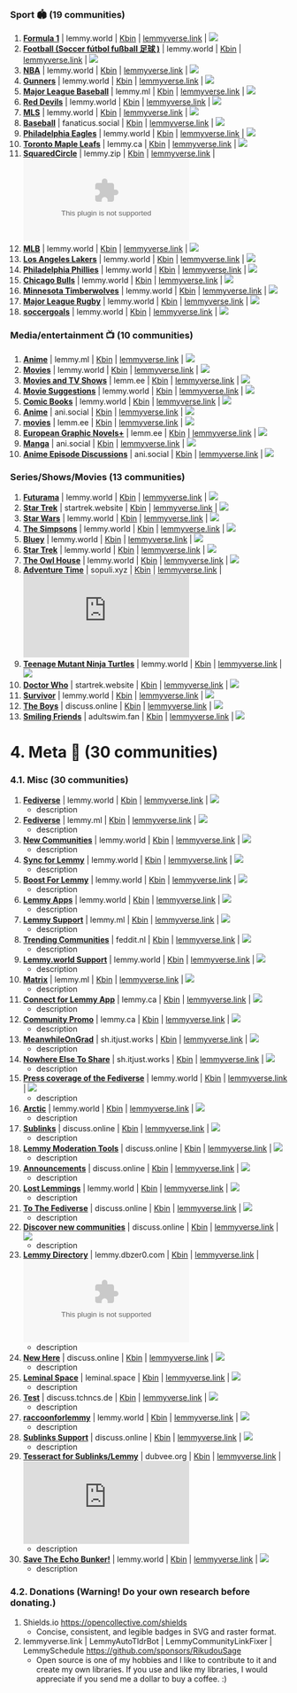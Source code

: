 ### Sport 🏟️ (19 communities)
1. **[Formula 1](/c/formula1@lemmy.world)** | lemmy.world | [Kbin](/m/formula1@lemmy.world) | [lemmyverse.link](https://lemmyverse.link/c/formula1@lemmy.world) | ![](https://img.shields.io/lemmy/formula1@lemmy.world?style=flat&label=Subs&cacheSeconds=172800&color=pink)
2. **[Football (Soccer fútbol fußball 足球 )](/c/football@lemmy.world)** | lemmy.world | [Kbin](/m/football@lemmy.world) | [lemmyverse.link](https://lemmyverse.link/c/football@lemmy.world) | ![](https://img.shields.io/lemmy/football@lemmy.world?style=flat&label=Subs&cacheSeconds=172800&color=pink)
3. **[NBA](/c/nba@lemmy.world)** | lemmy.world | [Kbin](/m/nba@lemmy.world) | [lemmyverse.link](https://lemmyverse.link/c/nba@lemmy.world) | ![](https://img.shields.io/lemmy/nba@lemmy.world?style=flat&label=Subs&cacheSeconds=172800&color=pink)
4. **[Gunners](/c/gunners@lemmy.world)** | lemmy.world | [Kbin](/m/gunners@lemmy.world) | [lemmyverse.link](https://lemmyverse.link/c/gunners@lemmy.world) | ![](https://img.shields.io/lemmy/gunners@lemmy.world?style=flat&label=Subs&cacheSeconds=172800&color=pink)
5. **[Major League Baseball](/c/mlb@lemmy.ml)** | lemmy.ml | [Kbin](/m/mlb@lemmy.ml) | [lemmyverse.link](https://lemmyverse.link/c/mlb@lemmy.ml) | ![](https://img.shields.io/lemmy/mlb@lemmy.ml?style=flat&label=Subs&cacheSeconds=172800&color=pink)
6. **[Red Devils](/c/reddevils@lemmy.world)** | lemmy.world | [Kbin](/m/reddevils@lemmy.world) | [lemmyverse.link](https://lemmyverse.link/c/reddevils@lemmy.world) | ![](https://img.shields.io/lemmy/reddevils@lemmy.world?style=flat&label=Subs&cacheSeconds=172800&color=pink)
7. **[MLS](/c/mls@lemmy.world)** | lemmy.world | [Kbin](/m/mls@lemmy.world) | [lemmyverse.link](https://lemmyverse.link/c/mls@lemmy.world) | ![](https://img.shields.io/lemmy/mls@lemmy.world?style=flat&label=Subs&cacheSeconds=172800&color=pink)
8. **[Baseball](/c/baseball@fanaticus.social)** | fanaticus.social | [Kbin](/m/baseball@fanaticus.social) | [lemmyverse.link](https://lemmyverse.link/c/baseball@fanaticus.social) | ![](https://img.shields.io/lemmy/baseball@fanaticus.social?style=flat&label=Subs&cacheSeconds=172800&color=pink)
9. **[Philadelphia Eagles](/c/eagles@lemmy.world)** | lemmy.world | [Kbin](/m/eagles@lemmy.world) | [lemmyverse.link](https://lemmyverse.link/c/eagles@lemmy.world) | ![](https://img.shields.io/lemmy/eagles@lemmy.world?style=flat&label=Subs&cacheSeconds=172800&color=pink)
10. **[Toronto Maple Leafs](/c/leaf_nation@lemmy.ca)** | lemmy.ca | [Kbin](/m/leaf_nation@lemmy.ca) | [lemmyverse.link](https://lemmyverse.link/c/leaf_nation@lemmy.ca) | ![](https://img.shields.io/lemmy/leaf_nation@lemmy.ca?style=flat&label=Subs&cacheSeconds=172800&color=pink)
11. **[SquaredCircle](/c/squaredcircle@lemmy.zip)** | lemmy.zip | [Kbin](/m/squaredcircle@lemmy.zip) | [lemmyverse.link](https://lemmyverse.link/c/squaredcircle@lemmy.zip) | ![](https://img.shields.io/lemmy/squaredcircle@lemmy.zip?style=flat&label=Subs&cacheSeconds=172800&color=pink)
12. **[MLB](/c/mlb@lemmy.world)** | lemmy.world | [Kbin](/m/mlb@lemmy.world) | [lemmyverse.link](https://lemmyverse.link/c/mlb@lemmy.world) | ![](https://img.shields.io/lemmy/mlb@lemmy.world?style=flat&label=Subs&cacheSeconds=172800&color=pink)
13. **[Los Angeles Lakers](/c/lakers@lemmy.world)** | lemmy.world | [Kbin](/m/lakers@lemmy.world) | [lemmyverse.link](https://lemmyverse.link/c/lakers@lemmy.world) | ![](https://img.shields.io/lemmy/lakers@lemmy.world?style=flat&label=Subs&cacheSeconds=172800&color=pink)
14. **[Philadelphia Phillies](/c/phillies@lemmy.world)** | lemmy.world | [Kbin](/m/phillies@lemmy.world) | [lemmyverse.link](https://lemmyverse.link/c/phillies@lemmy.world) | ![](https://img.shields.io/lemmy/phillies@lemmy.world?style=flat&label=Subs&cacheSeconds=172800&color=pink)
15. **[Chicago Bulls](/c/chicagobulls@lemmy.world)** | lemmy.world | [Kbin](/m/chicagobulls@lemmy.world) | [lemmyverse.link](https://lemmyverse.link/c/chicagobulls@lemmy.world) | ![](https://img.shields.io/lemmy/chicagobulls@lemmy.world?style=flat&label=Subs&cacheSeconds=172800&color=pink)
16. **[Minnesota Timberwolves](/c/timberwolves@lemmy.world)** | lemmy.world | [Kbin](/m/timberwolves@lemmy.world) | [lemmyverse.link](https://lemmyverse.link/c/timberwolves@lemmy.world) | ![](https://img.shields.io/lemmy/timberwolves@lemmy.world?style=flat&label=Subs&cacheSeconds=172800&color=pink)
17. **[Major League Rugby](/c/usmlr@lemmy.world)** | lemmy.world | [Kbin](/m/usmlr@lemmy.world) | [lemmyverse.link](https://lemmyverse.link/c/usmlr@lemmy.world) | ![](https://img.shields.io/lemmy/usmlr@lemmy.world?style=flat&label=Subs&cacheSeconds=172800&color=pink)
18. **[soccergoals](/c/soccergoals@lemmy.world)** | lemmy.world | [Kbin](/m/soccergoals@lemmy.world) | [lemmyverse.link](https://lemmyverse.link/c/soccergoals@lemmy.world) | ![](https://img.shields.io/lemmy/soccergoals@lemmy.world?style=flat&label=Subs&cacheSeconds=172800&color=pink)



### Media/entertainment 📺 (10 communities)
1. **[Anime](/c/anime@lemmy.ml)** | lemmy.ml | [Kbin](/m/anime@lemmy.ml) | [lemmyverse.link](https://lemmyverse.link/c/anime@lemmy.ml) | ![](https://img.shields.io/lemmy/anime@lemmy.ml?style=flat&label=Subs&cacheSeconds=172800&color=pink)
2. **[Movies](/c/movies@lemmy.world)** | lemmy.world | [Kbin](/m/movies@lemmy.world) | [lemmyverse.link](https://lemmyverse.link/c/movies@lemmy.world) | ![](https://img.shields.io/lemmy/movies@lemmy.world?style=flat&label=Subs&cacheSeconds=172800&color=pink)
3. **[Movies and TV Shows](/c/moviesandtv@lemm.ee)** | lemm.ee | [Kbin](/m/moviesandtv@lemm.ee) | [lemmyverse.link](https://lemmyverse.link/c/moviesandtv@lemm.ee) | ![](https://img.shields.io/lemmy/moviesandtv@lemm.ee?style=flat&label=Subs&cacheSeconds=172800&color=pink)
4. **[Movie Suggestions](/c/moviesuggestions@lemmy.world)** | lemmy.world | [Kbin](/m/moviesuggestions@lemmy.world) | [lemmyverse.link](https://lemmyverse.link/c/moviesuggestions@lemmy.world) | ![](https://img.shields.io/lemmy/moviesuggestions@lemmy.world?style=flat&label=Subs&cacheSeconds=172800&color=pink)
5. **[Comic Books](/c/comicbooks@lemmy.world)** | lemmy.world | [Kbin](/m/comicbooks@lemmy.world) | [lemmyverse.link](https://lemmyverse.link/c/comicbooks@lemmy.world) | ![](https://img.shields.io/lemmy/comicbooks@lemmy.world?style=flat&label=Subs&cacheSeconds=172800&color=pink)
6. **[Anime](/c/anime@ani.social)** | ani.social | [Kbin](/m/anime@ani.social) | [lemmyverse.link](https://lemmyverse.link/c/anime@ani.social) | ![](https://img.shields.io/lemmy/anime@ani.social?style=flat&label=Subs&cacheSeconds=172800&color=pink)
7. **[movies](/c/movies@lemm.ee)** | lemm.ee | [Kbin](/m/movies@lemm.ee) | [lemmyverse.link](https://lemmyverse.link/c/movies@lemm.ee) | ![](https://img.shields.io/lemmy/movies@lemm.ee?style=flat&label=Subs&cacheSeconds=172800&color=pink)
8. **[European Graphic Novels+](/c/eurographicnovels@lemm.ee)** | lemm.ee | [Kbin](/m/eurographicnovels@lemm.ee) | [lemmyverse.link](https://lemmyverse.link/c/eurographicnovels@lemm.ee) | ![](https://img.shields.io/lemmy/eurographicnovels@lemm.ee?style=flat&label=Subs&cacheSeconds=172800&color=pink)
9. **[Manga](/c/manga@ani.social)** | ani.social | [Kbin](/m/manga@ani.social) | [lemmyverse.link](https://lemmyverse.link/c/manga@ani.social) | ![](https://img.shields.io/lemmy/manga@ani.social?style=flat&label=Subs&cacheSeconds=172800&color=pink)
10. **[Anime Episode Discussions](/c/episode_discussion@ani.social)** | ani.social | [Kbin](/m/episode_discussion@ani.social) | [lemmyverse.link](https://lemmyverse.link/c/episode_discussion@ani.social) | ![](https://img.shields.io/lemmy/episode_discussion@ani.social?style=flat&label=Subs&cacheSeconds=172800&color=pink)


### Series/Shows/Movies (13 communities)
1. **[Futurama](/c/futurama@lemmy.world)** | lemmy.world | [Kbin](/m/futurama@lemmy.world) | [lemmyverse.link](https://lemmyverse.link/c/futurama@lemmy.world) | ![](https://img.shields.io/lemmy/futurama@lemmy.world?style=flat&label=Subs&cacheSeconds=172800&color=pink)
2. **[Star Trek](/c/startrek@startrek.website)** | startrek.website | [Kbin](/m/startrek@startrek.website) | [lemmyverse.link](https://lemmyverse.link/c/startrek@startrek.website) | ![](https://img.shields.io/lemmy/startrek@startrek.website?style=flat&label=Subs&cacheSeconds=172800&color=pink)
3. **[Star Wars](/c/star_wars@lemmy.world)** | lemmy.world | [Kbin](/m/star_wars@lemmy.world) | [lemmyverse.link](https://lemmyverse.link/c/star_wars@lemmy.world) | ![](https://img.shields.io/lemmy/star_wars@lemmy.world?style=flat&label=Subs&cacheSeconds=172800&color=pink)
4. **[The Simpsons](/c/thesimpsons@lemmy.world)** | lemmy.world | [Kbin](/m/thesimpsons@lemmy.world) | [lemmyverse.link](https://lemmyverse.link/c/thesimpsons@lemmy.world) | ![](https://img.shields.io/lemmy/thesimpsons@lemmy.world?style=flat&label=Subs&cacheSeconds=172800&color=pink)
5. **[Bluey](/c/bluey@lemmy.world)** | lemmy.world | [Kbin](/m/bluey@lemmy.world) | [lemmyverse.link](https://lemmyverse.link/c/bluey@lemmy.world) | ![](https://img.shields.io/lemmy/bluey@lemmy.world?style=flat&label=Subs&cacheSeconds=172800&color=pink)
6. **[Star Trek](/c/startrek@lemmy.world)** | lemmy.world | [Kbin](/m/startrek@lemmy.world) | [lemmyverse.link](https://lemmyverse.link/c/startrek@lemmy.world) | ![](https://img.shields.io/lemmy/startrek@lemmy.world?style=flat&label=Subs&cacheSeconds=172800&color=pink)
7. **[The Owl House](/c/theowlhouse@lemmy.world)** | lemmy.world | [Kbin](/m/theowlhouse@lemmy.world) | [lemmyverse.link](https://lemmyverse.link/c/theowlhouse@lemmy.world) | ![](https://img.shields.io/lemmy/theowlhouse@lemmy.world?style=flat&label=Subs&cacheSeconds=172800&color=pink)
8. **[Adventure Time](/c/adventuretime@sopuli.xyz)** | sopuli.xyz | [Kbin](/m/adventuretime@sopuli.xyz) | [lemmyverse.link](https://lemmyverse.link/c/adventuretime@sopuli.xyz) | ![](https://img.shields.io/lemmy/adventuretime@sopuli.xyz?style=flat&label=Subs&cacheSeconds=172800&color=pink)
9. **[Teenage Mutant Ninja Turtles](/c/tmnt@lemmy.world)** | lemmy.world | [Kbin](/m/tmnt@lemmy.world) | [lemmyverse.link](https://lemmyverse.link/c/tmnt@lemmy.world) | ![](https://img.shields.io/lemmy/tmnt@lemmy.world?style=flat&label=Subs&cacheSeconds=172800&color=pink)
10. **[Doctor Who](/c/doctorwho@startrek.website)** | startrek.website | [Kbin](/m/doctorwho@startrek.website) | [lemmyverse.link](https://lemmyverse.link/c/doctorwho@startrek.website) | ![](https://img.shields.io/lemmy/doctorwho@startrek.website?style=flat&label=Subs&cacheSeconds=172800&color=pink)
11. **[Survivor](/c/survivor@lemmy.world)** | lemmy.world | [Kbin](/m/survivor@lemmy.world) | [lemmyverse.link](https://lemmyverse.link/c/survivor@lemmy.world) | ![](https://img.shields.io/lemmy/survivor@lemmy.world?style=flat&label=Subs&cacheSeconds=172800&color=pink)
12. **[The Boys](/c/theboys@discuss.online)** | discuss.online | [Kbin](/m/theboys@discuss.online) | [lemmyverse.link](https://lemmyverse.link/c/theboys@discuss.online) | ![](https://img.shields.io/lemmy/theboys@discuss.online?style=flat&label=Subs&cacheSeconds=172800&color=pink)
13. **[Smiling Friends](/c/smilingfriends@adultswim.fan)** | adultswim.fan | [Kbin](/m/smilingfriends@adultswim.fan) | [lemmyverse.link](https://lemmyverse.link/c/smilingfriends@adultswim.fan) | ![](https://img.shields.io/lemmy/smilingfriends@adultswim.fan?style=flat&label=Subs&cacheSeconds=172800&color=pink)


# 4. Meta 🧵 (30 communities)
### 4.1. Misc (30 communities)
1. **[Fediverse](/c/fediverse@lemmy.world)** | lemmy.world | [Kbin](/m/fediverse@lemmy.world) | [lemmyverse.link](https://lemmyverse.link/c/fediverse@lemmy.world) | ![](https://img.shields.io/lemmy/fediverse@lemmy.world?style=flat&label=Subs&cacheSeconds=172800&color=pink)
	- description
2. **[Fediverse](/c/fediverse@lemmy.ml)** | lemmy.ml | [Kbin](/m/fediverse@lemmy.ml) | [lemmyverse.link](https://lemmyverse.link/c/fediverse@lemmy.ml) | ![](https://img.shields.io/lemmy/fediverse@lemmy.ml?style=flat&label=Subs&cacheSeconds=172800&color=pink)
	- description
3. **[New Communities](/c/newcommunities@lemmy.world)** | lemmy.world | [Kbin](/m/newcommunities@lemmy.world) | [lemmyverse.link](https://lemmyverse.link/c/newcommunities@lemmy.world) | ![](https://img.shields.io/lemmy/newcommunities@lemmy.world?style=flat&label=Subs&cacheSeconds=172800&color=pink)
	- description
4. **[Sync for Lemmy](/c/syncforlemmy@lemmy.world)** | lemmy.world | [Kbin](/m/syncforlemmy@lemmy.world) | [lemmyverse.link](https://lemmyverse.link/c/syncforlemmy@lemmy.world) | ![](https://img.shields.io/lemmy/syncforlemmy@lemmy.world?style=flat&label=Subs&cacheSeconds=172800&color=pink)
	- description
5. **[Boost For Lemmy](/c/boostforlemmy@lemmy.world)** | lemmy.world | [Kbin](/m/boostforlemmy@lemmy.world) | [lemmyverse.link](https://lemmyverse.link/c/boostforlemmy@lemmy.world) | ![](https://img.shields.io/lemmy/boostforlemmy@lemmy.world?style=flat&label=Subs&cacheSeconds=172800&color=pink)
	- description
6. **[Lemmy Apps](/c/lemmyapps@lemmy.world)** | lemmy.world | [Kbin](/m/lemmyapps@lemmy.world) | [lemmyverse.link](https://lemmyverse.link/c/lemmyapps@lemmy.world) | ![](https://img.shields.io/lemmy/lemmyapps@lemmy.world?style=flat&label=Subs&cacheSeconds=172800&color=pink)
	- description
7. **[Lemmy Support](/c/lemmy_support@lemmy.ml)** | lemmy.ml | [Kbin](/m/lemmy_support@lemmy.ml) | [lemmyverse.link](https://lemmyverse.link/c/lemmy_support@lemmy.ml) | ![](https://img.shields.io/lemmy/lemmy_support@lemmy.ml?style=flat&label=Subs&cacheSeconds=172800&color=pink)
	- description
8. **[Trending Communities](/c/trendingcommunities@feddit.nl)** | feddit.nl | [Kbin](/m/trendingcommunities@feddit.nl) | [lemmyverse.link](https://lemmyverse.link/c/trendingcommunities@feddit.nl) | ![](https://img.shields.io/lemmy/trendingcommunities@feddit.nl?style=flat&label=Subs&cacheSeconds=172800&color=pink)
	- description
9. **[Lemmy.world Support](/c/support@lemmy.world)** | lemmy.world | [Kbin](/m/support@lemmy.world) | [lemmyverse.link](https://lemmyverse.link/c/support@lemmy.world) | ![](https://img.shields.io/lemmy/support@lemmy.world?style=flat&label=Subs&cacheSeconds=172800&color=pink)
	- description
10. **[Matrix](/c/matrix@lemmy.ml)** | lemmy.ml | [Kbin](/m/matrix@lemmy.ml) | [lemmyverse.link](https://lemmyverse.link/c/matrix@lemmy.ml) | ![](https://img.shields.io/lemmy/matrix@lemmy.ml?style=flat&label=Subs&cacheSeconds=172800&color=pink)
	- description
11. **[Connect for Lemmy App](/c/lemmyconnect@lemmy.ca)** | lemmy.ca | [Kbin](/m/lemmyconnect@lemmy.ca) | [lemmyverse.link](https://lemmyverse.link/c/lemmyconnect@lemmy.ca) | ![](https://img.shields.io/lemmy/lemmyconnect@lemmy.ca?style=flat&label=Subs&cacheSeconds=172800&color=pink)
	- description
12. **[Community Promo](/c/communitypromo@lemmy.ca)** | lemmy.ca | [Kbin](/m/communitypromo@lemmy.ca) | [lemmyverse.link](https://lemmyverse.link/c/communitypromo@lemmy.ca) | ![](https://img.shields.io/lemmy/communitypromo@lemmy.ca?style=flat&label=Subs&cacheSeconds=172800&color=pink)
	- description
13. **[MeanwhileOnGrad](/c/meanwhileongrad@sh.itjust.works)** | sh.itjust.works | [Kbin](/m/meanwhileongrad@sh.itjust.works) | [lemmyverse.link](https://lemmyverse.link/c/meanwhileongrad@sh.itjust.works) | ![](https://img.shields.io/lemmy/meanwhileongrad@sh.itjust.works?style=flat&label=Subs&cacheSeconds=172800&color=pink)
	- description
14. **[Nowhere Else To Share](/c/nowhereelsetoshare@sh.itjust.works)** | sh.itjust.works | [Kbin](/m/nowhereelsetoshare@sh.itjust.works) | [lemmyverse.link](https://lemmyverse.link/c/nowhereelsetoshare@sh.itjust.works) | ![](https://img.shields.io/lemmy/nowhereelsetoshare@sh.itjust.works?style=flat&label=Subs&cacheSeconds=172800&color=pink)
	- description
15. **[Press coverage of the Fediverse](/c/fediverse_press@lemmy.world)** | lemmy.world | [Kbin](/m/fediverse_press@lemmy.world) | [lemmyverse.link](https://lemmyverse.link/c/fediverse_press@lemmy.world) | ![](https://img.shields.io/lemmy/fediverse_press@lemmy.world?style=flat&label=Subs&cacheSeconds=172800&color=pink)
	- description
16. **[Arctic](/c/arctic@lemmy.world)** | lemmy.world | [Kbin](/m/arctic@lemmy.world) | [lemmyverse.link](https://lemmyverse.link/c/arctic@lemmy.world) | ![](https://img.shields.io/lemmy/arctic@lemmy.world?style=flat&label=Subs&cacheSeconds=172800&color=pink)
	- description
17. **[Sublinks](/c/sublinks@discuss.online)** | discuss.online | [Kbin](/m/sublinks@discuss.online) | [lemmyverse.link](https://lemmyverse.link/c/sublinks@discuss.online) | ![](https://img.shields.io/lemmy/sublinks@discuss.online?style=flat&label=Subs&cacheSeconds=172800&color=pink)
	- description
18. **[Lemmy Moderation Tools](/c/lemmy_mod_tools@discuss.online)** | discuss.online | [Kbin](/m/lemmy_mod_tools@discuss.online) | [lemmyverse.link](https://lemmyverse.link/c/lemmy_mod_tools@discuss.online) | ![](https://img.shields.io/lemmy/lemmy_mod_tools@discuss.online?style=flat&label=Subs&cacheSeconds=172800&color=pink)
	- description
19. **[Announcements](/c/announcements@discuss.online)** | discuss.online | [Kbin](/m/announcements@discuss.online) | [lemmyverse.link](https://lemmyverse.link/c/announcements@discuss.online) | ![](https://img.shields.io/lemmy/announcements@discuss.online?style=flat&label=Subs&cacheSeconds=172800&color=pink)
	- description
20. **[Lost Lemmings](/c/lostlemmys@lemmy.world)** | lemmy.world | [Kbin](/m/lostlemmys@lemmy.world) | [lemmyverse.link](https://lemmyverse.link/c/lostlemmys@lemmy.world) | ![](https://img.shields.io/lemmy/lostlemmys@lemmy.world?style=flat&label=Subs&cacheSeconds=172800&color=pink)
	- description
21. **[To The Fediverse](/c/fediverse@discuss.online)** | discuss.online | [Kbin](/m/fediverse@discuss.online) | [lemmyverse.link](https://lemmyverse.link/c/fediverse@discuss.online) | ![](https://img.shields.io/lemmy/fediverse@discuss.online?style=flat&label=Subs&cacheSeconds=172800&color=pink)
	- description
22. **[Discover new communities](/c/newcommunities@discuss.online)** | discuss.online | [Kbin](/m/newcommunities@discuss.online) | [lemmyverse.link](https://lemmyverse.link/c/newcommunities@discuss.online) | ![](https://img.shields.io/lemmy/newcommunities@discuss.online?style=flat&label=Subs&cacheSeconds=172800&color=pink)
	- description
23. **[Lemmy Directory](/c/lemmydirectory@lemmy.dbzer0.com)** | lemmy.dbzer0.com | [Kbin](/m/lemmydirectory@lemmy.dbzer0.com) | [lemmyverse.link](https://lemmyverse.link/c/lemmydirectory@lemmy.dbzer0.com) | ![](https://img.shields.io/lemmy/lemmydirectory@lemmy.dbzer0.com?style=flat&label=Subs&cacheSeconds=172800&color=pink)
	- description
24. **[New Here](/c/new_here@discuss.online)** | discuss.online | [Kbin](/m/new_here@discuss.online) | [lemmyverse.link](https://lemmyverse.link/c/new_here@discuss.online) | ![](https://img.shields.io/lemmy/new_here@discuss.online?style=flat&label=Subs&cacheSeconds=172800&color=pink)
	- description
25. **[Leminal Space](/c/leminalspace@leminal.space)** | leminal.space | [Kbin](/m/leminalspace@leminal.space) | [lemmyverse.link](https://lemmyverse.link/c/leminalspace@leminal.space) | ![](https://img.shields.io/lemmy/leminalspace@leminal.space?style=flat&label=Subs&cacheSeconds=172800&color=pink)
	- description
26. **[Test](/c/test@discuss.tchncs.de)** | discuss.tchncs.de | [Kbin](/m/test@discuss.tchncs.de) | [lemmyverse.link](https://lemmyverse.link/c/test@discuss.tchncs.de) | ![](https://img.shields.io/lemmy/test@discuss.tchncs.de?style=flat&label=Subs&cacheSeconds=172800&color=pink)
	- description
27. **[raccoonforlemmy](/c/raccoonforlemmy@lemmy.world)** | lemmy.world | [Kbin](/m/raccoonforlemmy@lemmy.world) | [lemmyverse.link](https://lemmyverse.link/c/raccoonforlemmy@lemmy.world) | ![](https://img.shields.io/lemmy/raccoonforlemmyapp@lemmy.world?style=flat&label=Subs&cacheSeconds=172800&color=pink)
	- description
28. **[Sublinks Support](/c/sublinks_support@discuss.online)** | discuss.online | [Kbin](/m/sublinks_support@discuss.online) | [lemmyverse.link](https://lemmyverse.link/c/sublinks_support@discuss.online) | ![](https://img.shields.io/lemmy/sublinks_support@discuss.online?style=flat&label=Subs&cacheSeconds=172800&color=pink)
	- description
29. **[Tesseract for Sublinks/Lemmy](/c/tesseract@dubvee.org)** | dubvee.org | [Kbin](/m/tesseract@dubvee.org) | [lemmyverse.link](https://lemmyverse.link/c/tesseract@dubvee.org) | ![](https://img.shields.io/lemmy/tesseract@dubvee.org?style=flat&label=Subs&cacheSeconds=172800&color=pink)
	- description
30. **[Save The Echo Bunker!](/c/savetheechobunker@lemmy.world)** | lemmy.world | [Kbin](/m/savetheechobunker@lemmy.world) | [lemmyverse.link](https://lemmyverse.link/c/savetheechobunker@lemmy.world) | ![](https://img.shields.io/lemmy/savetheechobunker@lemmy.world?style=flat&label=Subs&cacheSeconds=172800&color=pink)
	- description
### 4.2. Donations (Warning! Do your own research before donating.)
1. Shields.io https://opencollective.com/shields
	- Concise, consistent, and legible badges in SVG and raster format.
2. lemmyverse.link | LemmyAutoTldrBot | LemmyCommunityLinkFixer | LemmySchedule https://github.com/sponsors/RikudouSage
	- Open source is one of my hobbies and I like to contribute to it and create my own libraries. If you use and like my libraries, I would appreciate if you send me a dollar to buy a coffee. :)
